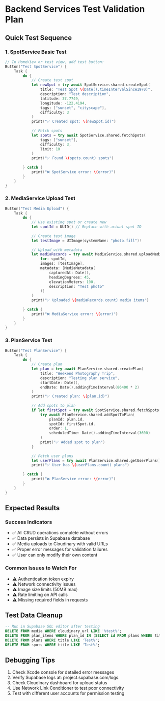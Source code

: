 # Backend Services Test Validation Plan

## Quick Test Sequence

### 1. SpotService Basic Test
```swift
// In HomeView or test view, add test button:
Button("Test SpotService") {
    Task {
        do {
            // Create test spot
            let newSpot = try await SpotService.shared.createSpot(
                title: "Test Spot \(Date().timeIntervalSince1970)",
                description: "Test description",
                latitude: 37.7749,
                longitude: -122.4194,
                tags: ["sunset", "cityscape"],
                difficulty: 3
            )
            print("✅ Created spot: \(newSpot.id)")
            
            // Fetch spots
            let spots = try await SpotService.shared.fetchSpots(
                tags: ["sunset"],
                difficulty: 3,
                limit: 10
            )
            print("✅ Found \(spots.count) spots")
            
        } catch {
            print("❌ SpotService error: \(error)")
        }
    }
}
```

### 2. MediaService Upload Test
```swift
Button("Test Media Upload") {
    Task {
        do {
            // Use existing spot or create new
            let spotId = UUID() // Replace with actual spot ID
            
            // Create test image
            let testImage = UIImage(systemName: "photo.fill")!
            
            // Upload with metadata
            let mediaRecords = try await MediaService.shared.uploadMedia(
                for: spotId,
                images: [testImage],
                metadata: [MediaMetadata(
                    capturedAt: Date(),
                    headingDegrees: 45,
                    elevationMeters: 100,
                    description: "Test photo"
                )]
            )
            print("✅ Uploaded \(mediaRecords.count) media items")
            
        } catch {
            print("❌ MediaService error: \(error)")
        }
    }
}
```

### 3. PlanService Test
```swift
Button("Test PlanService") {
    Task {
        do {
            // Create plan
            let plan = try await PlanService.shared.createPlan(
                title: "Weekend Photography Trip",
                description: "Testing plan service",
                startDate: Date(),
                endDate: Date().addingTimeInterval(86400 * 2)
            )
            print("✅ Created plan: \(plan.id)")
            
            // Add spots to plan
            if let firstSpot = try await SpotService.shared.fetchSpots(limit: 1).first {
                try await PlanService.shared.addSpotToPlan(
                    planId: plan.id,
                    spotId: firstSpot.id,
                    order: 1,
                    scheduledTime: Date().addingTimeInterval(3600)
                )
                print("✅ Added spot to plan")
            }
            
            // Fetch user plans
            let userPlans = try await PlanService.shared.getUserPlans()
            print("✅ User has \(userPlans.count) plans")
            
        } catch {
            print("❌ PlanService error: \(error)")
        }
    }
}
```

## Expected Results

### Success Indicators
- ✅ All CRUD operations complete without errors
- ✅ Data persists in Supabase database
- ✅ Media uploads to Cloudinary with valid URLs
- ✅ Proper error messages for validation failures
- ✅ User can only modify their own content

### Common Issues to Watch For
- ⚠️ Authentication token expiry
- ⚠️ Network connectivity issues
- ⚠️ Image size limits (50MB max)
- ⚠️ Rate limiting on API calls
- ⚠️ Missing required fields in requests

## Test Data Cleanup
```sql
-- Run in Supabase SQL editor after testing
DELETE FROM media WHERE cloudinary_url LIKE '%test%';
DELETE FROM plan_items WHERE plan_id IN (SELECT id FROM plans WHERE title LIKE 'Test%');
DELETE FROM plans WHERE title LIKE 'Test%';
DELETE FROM spots WHERE title LIKE 'Test%';
```

## Debugging Tips
1. Check Xcode console for detailed error messages
2. Verify Supabase logs at: project.supabase.com/logs
3. Check Cloudinary dashboard for upload status
4. Use Network Link Conditioner to test poor connectivity
5. Test with different user accounts for permission testing